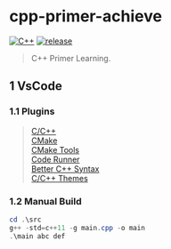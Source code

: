 # cpp-primer-achieve

[![C++](https://img.shields.io/badge/C++-11-brightgreen.svg?style=flat&logo=cplusplus)](https://isocpp.org)
[![release](https://img.shields.io/badge/release-0.2.0-blue.svg)](https://github.com/aaric/cpp-primer-achieve/releases)

> C++ Primer Learning.

## 1 VsCode

### 1.1 Plugins

> [C/C++](https://marketplace.visualstudio.com/items?itemName=ms-vscode.cpptools)  
> [CMake](https://marketplace.visualstudio.com/items?itemName=twxs.cmake)  
> [CMake Tools](https://marketplace.visualstudio.com/items?itemName=ms-vscode.cmake-tools)  
> [Code Runner](https://marketplace.visualstudio.com/items?itemName=formulahendry.code-runner)  
> [Better C++ Syntax](https://marketplace.visualstudio.com/items?itemName=jeff-hykin.better-cpp-syntax)  
> [C/C++ Themes](https://marketplace.visualstudio.com/items?itemName=ms-vscode.cpptools-themes)

### 1.2 Manual Build

```powershell
cd .\src
g++ -std=c++11 -g main.cpp -o main
.\main abc def
```
